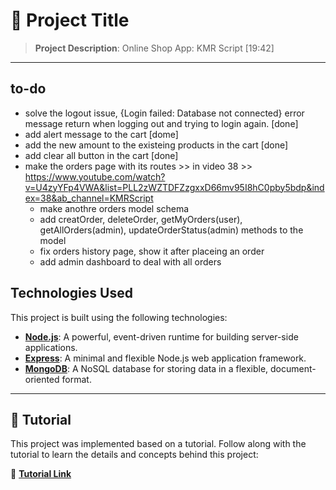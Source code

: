 # 📁 Project Title

> **Project Description**: Online Shop App: KMR Script [19:42]

---
## to-do

- solve the logout issue, {Login failed: Database not connected} error message return when logging out and trying to login again. [done]
- add alert message to the cart [dome]
- add the new amount to the existeing products in the cart [done]
- add clear all button in the cart [done]
- make the orders page with its routes >> in video 38 >> https://www.youtube.com/watch?v=U4zyYFp4VWA&list=PLL2zWZTDFZzgxxD66mv95I8hC0pby5bdp&index=38&ab_channel=KMRScript
    - make anothre orders model schema
    - add creatOrder, deleteOrder, getMyOrders(user), getAllOrders(admin), updateOrderStatus(admin) methods to the model
    - fix orders history page, show it after placeing an order
    - add admin dashboard to deal with all orders


## Technologies Used

This project is built using the following technologies:

- **[Node.js](https://nodejs.org/)**: A powerful, event-driven runtime for building server-side applications.
- **[Express](https://expressjs.com/)**: A minimal and flexible Node.js web application framework.
- **[MongoDB](https://www.mongodb.com/)**: A NoSQL database for storing data in a flexible, document-oriented format.

---

## 📖 Tutorial

This project was implemented based on a tutorial. Follow along with the tutorial to learn the details and concepts behind this project:

🔗 [**Tutorial Link**](https://www.youtube.com/watch?v=v9YwzweUmpc&list=PLL2zWZTDFZzgxxD66mv95I8hC0pby5bdp&index=19) <!-- Replace # with the actual tutorial URL -->

